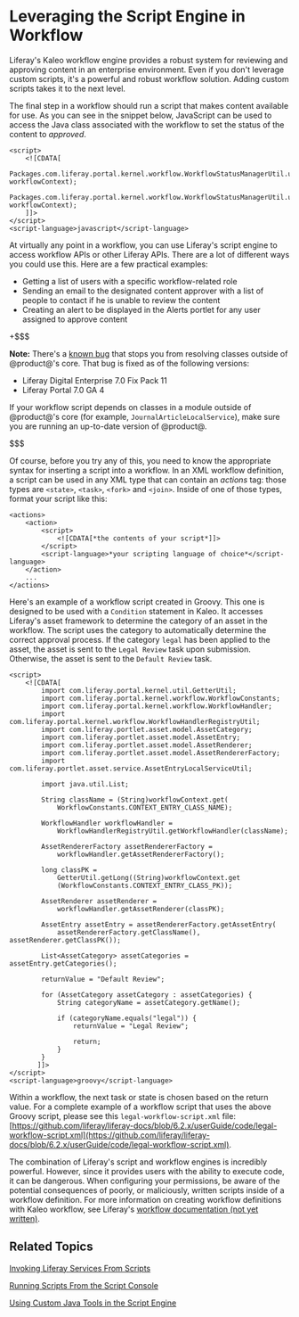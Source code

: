 # Leveraging the Script Engine in Workflow [](id=leveraging-the-script-engine-in-workflow)

Liferay's Kaleo workflow engine provides a robust system for reviewing and
approving content in an enterprise environment. Even if you don't leverage
custom scripts, it's a powerful and robust workflow solution. Adding custom
scripts takes it to the next level.

The final step in a workflow should run a script that makes content available
for use. As you can see in the snippet below, JavaScript can be used to access
the Java class associated with the workflow to set the status of the content to
*approved*.

    <script>
        <![CDATA[
            Packages.com.liferay.portal.kernel.workflow.WorkflowStatusManagerUtil.updateStatus(Packages.com.liferay.portal.kernel.workflow.WorkflowConstants.toStatus("denied"), workflowContext);
            Packages.com.liferay.portal.kernel.workflow.WorkflowStatusManagerUtil.updateStatus(Packages.com.liferay.portal.kernel.workflow.WorkflowConstants.toStatus("pending"), workflowContext);
        ]]>
    </script>
    <script-language>javascript</script-language>

At virtually any point in a workflow, you can use Liferay's script engine to
access workflow APIs or other Liferay APIs. There are a lot of different ways
you could use this. Here are a few practical examples:

- Getting a list of users with a specific workflow-related role
- Sending an email to the designated content approver with a list of people to
  contact if he is unable to review the content
- Creating an alert to be displayed in the Alerts portlet for any user assigned
  to approve content

+$$$

**Note:** There's a [known bug](https://issues.liferay.com/browse/LPS-70234)
that stops you from resolving classes outside of @product@'s core. That bug is
fixed as of the following versions:

- Liferay Digital Enterprise 7.0 Fix Pack 11
- Liferay Portal 7.0 GA 4

If your workflow script depends on classes in a module outside of @product@'s
core (for example, `JournalArticleLocalService`), make sure you are running an
up-to-date version of @product@.

$$$

Of course, before you try any of this, you need to know the appropriate syntax
for inserting a script into a workflow. In an XML workflow definition, a script
can be used in any XML type that can contain an *actions* tag: those types are
`<state>`, `<task>`, `<fork>` and `<join>`. Inside of one of those types, format
your script like this:

    <actions>
        <action>
            <script>
                <![CDATA[*the contents of your script*]]>
            </script>
            <script-language>*your scripting language of choice*</script-language>
        </action>
        ...
    </actions>

Here's an example of a workflow script created in Groovy. This one is designed
to be used with a `Condition` statement in Kaleo. It accesses Liferay's asset
framework to determine the category of an asset in the workflow. The script uses
the category to automatically determine the correct approval process. If the
category `legal` has been applied to the asset, the asset is sent to the `Legal
Review` task upon submission. Otherwise, the asset is sent to the `Default
Review` task.

    <script>
        <![CDATA[
            import com.liferay.portal.kernel.util.GetterUtil;
            import com.liferay.portal.kernel.workflow.WorkflowConstants;
            import com.liferay.portal.kernel.workflow.WorkflowHandler;
            import com.liferay.portal.kernel.workflow.WorkflowHandlerRegistryUtil;
            import com.liferay.portlet.asset.model.AssetCategory;
            import com.liferay.portlet.asset.model.AssetEntry;
            import com.liferay.portlet.asset.model.AssetRenderer;
            import com.liferay.portlet.asset.model.AssetRendererFactory;
            import com.liferay.portlet.asset.service.AssetEntryLocalServiceUtil;

            import java.util.List;

            String className = (String)workflowContext.get(
                WorkflowConstants.CONTEXT_ENTRY_CLASS_NAME);

            WorkflowHandler workflowHandler =
                WorkflowHandlerRegistryUtil.getWorkflowHandler(className);

            AssetRendererFactory assetRendererFactory =
                workflowHandler.getAssetRendererFactory();

            long classPK =
                GetterUtil.getLong((String)workflowContext.get
                (WorkflowConstants.CONTEXT_ENTRY_CLASS_PK));

            AssetRenderer assetRenderer =
                workflowHandler.getAssetRenderer(classPK);

            AssetEntry assetEntry = assetRendererFactory.getAssetEntry(
                assetRendererFactory.getClassName(), assetRenderer.getClassPK());

            List<AssetCategory> assetCategories = assetEntry.getCategories();

            returnValue = "Default Review";

            for (AssetCategory assetCategory : assetCategories) {
                String categoryName = assetCategory.getName();

                if (categoryName.equals("legal")) {
                    returnValue = "Legal Review";

                    return;
                }
            }
           ]]>
    </script>
    <script-language>groovy</script-language>

Within a workflow, the next task or state is chosen based on the return value.
For a complete example of a workflow script that uses the above Groovy script,
please see this `legal-workflow-script.xml` file:
[https://github.com/liferay/liferay-docs/blob/6.2.x/userGuide/code/legal-workflow-script.xml](https://github.com/liferay/liferay-docs/blob/6.2.x/userGuide/code/legal-workflow-script.xml).

The combination of Liferay's script and workflow engines is incredibly
powerful. However, since it provides users with the ability to execute code, it
can be dangerous. When configuring your permissions, be aware of the potential
consequences of poorly, or maliciously, written scripts inside of a workflow
definition. For more information on creating workflow definitions with Kaleo
workflow, see Liferay's
[workflow documentation (not yet written)]().

## Related Topics [](id=related-topics)

[Invoking Liferay Services From Scripts](/discover/deployment/-/knowledge_base/7-0/invoking-liferay-services-from-scripts)

[Running Scripts From the Script Console](/discover/deployment/-/knowledge_base/7-0/running-scripts-from-the-script-console)

[Using Custom Java Tools in the Script Engine](/discover/deployment/-/knowledge_base/7-0/using-custom-java-tools-in-the-script-engine)
